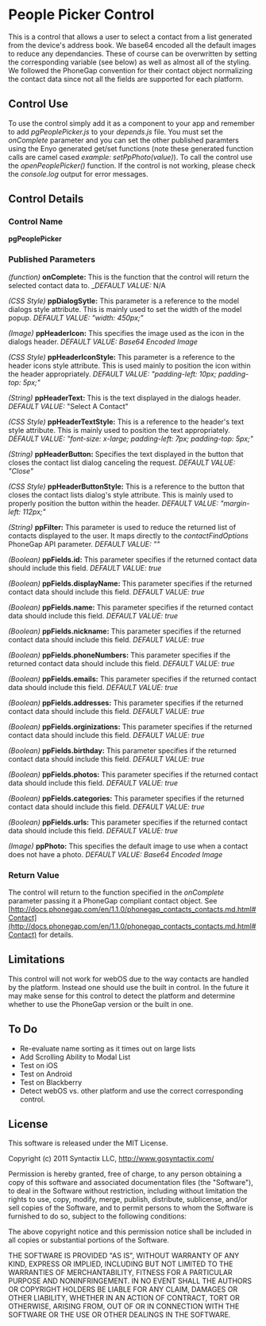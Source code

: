 People Picker Control
=====================

This is a control that allows a user to select a contact from a list generated from the device's address book.  We base64 encoded all the default images to reduce any dependancies.  These of course can be overwritten by setting the corresponding variable (see below) as well as almost all of the styling.  We followed the PhoneGap convention for their contact object normalizing the contact data since not all the fields are supported for each platform.

## Control Use

To use the control simply add it as a component to your app and remember to add _pgPeoplePicker.js_ to your _depends.js_ file.  You must set the _onComplete_ parameter and you can set the other published paramters using the Enyo generated get/set functions (note these generated function calls are camel cased _example: setPpPhoto(value)_).  To call the control use the _openPeoplePicker()_ function.  If the control is not working, please check the _console.log_ output for error messages.

## Control Details

### Control Name

**pgPeoplePicker**

### Published Parameters

_(function)_ **onComplete:** This is the function that the control will return the selected contact data to. _*DEFAULT VALUE:* N/A

_(CSS Style)_ **ppDialogSytle:** This parameter is a reference to the model dialogs style attribute. This is mainly used to set the width of the model popup. _*DEFAULT VALUE:* "width: 450px;"_

_(Image)_ **ppHeaderIcon:** This specifies the image used as the icon in the dialogs header. _*DEFAULT VALUE:* Base64 Encoded Image_

_(CSS Style)_ **ppHeaderIconStyle:** This parameter is a reference to the header icons style attribute. This is used mainly to position the icon within the header appropriately.  _*DEFAULT VALUE:* "padding-left: 10px; padding-top: 5px;"_

_(String)_ **ppHeaderText:** This is the text displayed in the dialogs header.  _*DEFAULT VALUE:*_ "Select A Contact"

_(CSS Style)_ **ppHeaderTextStyle:** This is a reference to the header's text style attribute. This is mainly used to position the text appropriately.  _*DEFAULT VALUE:* "font-size: x-large; padding-left: 7px; padding-top: 5px;"_

_(String)_ **ppHeaderButton:** Specifies the text displayed in the button that closes the contact list dialog canceling the request.  _*DEFAULT VALUE:* "Close"_

_(CSS Style)_ **ppHeaderButtonStyle:** This is a reference to the button that closes the contact lists dialog's style attribute.  This is mainly used to properly position the button within the header.  _*DEFAULT VALUE:* "margin-left: 112px;"_

_(String)_ **ppFilter:** This parameter is used to reduce the returned list of contacts displayed to the user.  It maps directly to the _contactFindOptions_ PhoneGap API parameter.  _*DEFAULT VALUE:* ""_

_(Boolean)_ **ppFields.id:** This parameter specifies if the returned contact data should include this field.  _*DEFAULT VALUE:* true_

_(Boolean)_ **ppFields.displayName:** This parameter specifies if the returned contact data should include this field.  _*DEFAULT VALUE:* true_

_(Boolean)_ **ppFields.name:** This parameter specifies if the returned contact data should include this field.  _*DEFAULT VALUE:* true_

_(Boolean)_ **ppFields.nickname:** This parameter specifies if the returned contact data should include this field.  _*DEFAULT VALUE:* true_

_(Boolean)_ **ppFields.phoneNumbers:** This parameter specifies if the returned contact data should include this field.  _*DEFAULT VALUE:* true_

_(Boolean)_ **ppFields.emails:** This parameter specifies if the returned contact data should include this field.  _*DEFAULT VALUE:* true_

_(Boolean)_ **ppFields.addresses:** This parameter specifies if the returned contact data should include this field.  _*DEFAULT VALUE:* true_

_(Boolean)_ **ppFields.orginizations:** This parameter specifies if the returned contact data should include this field.  _*DEFAULT VALUE:* true_

_(Boolean)_ **ppFields.birthday:** This parameter specifies if the returned contact data should include this field.  _*DEFAULT VALUE:* true_

_(Boolean)_ **ppFields.photos:** This parameter specifies if the returned contact data should include this field.  _*DEFAULT VALUE:* true_

_(Boolean)_ **ppFields.categories:** This parameter specifies if the returned contact data should include this field.  _*DEFAULT VALUE:* true_

_(Boolean)_ **ppFields.urls:** This parameter specifies if the returned contact data should include this field.  _*DEFAULT VALUE:* true_

_(Image)_ **ppPhoto:** This specifies the default image to use when a contact does not have a photo.  _*DEFAULT VALUE:* Base64 Encoded Image_

### Return Value

The control will return to the function specified in the _onComplete_ parameter passing it a PhoneGap compliant contact object. See [http://docs.phonegap.com/en/1.1.0/phonegap_contacts_contacts.md.html#Contact](http://docs.phonegap.com/en/1.1.0/phonegap_contacts_contacts.md.html#Contact) for details.

## Limitations

This control will not work for webOS due to the way contacts are handled by the platform.  Instead one should use the built in control. In the future it may make sense for this control to detect the platform and determine whether to use the PhoneGap version or the built in one.

## To Do
- Re-evaluate name sorting as it times out on large lists 
- Add Scrolling Ability to Modal List
- Test on iOS
- Test on Android
- Test on Blackberry
- Detect webOS vs. other platform and use the correct corresponding control.

## License

This software is released under the MIT License.

Copyright (c) 2011 Syntactix LLC, http://www.gosyntactix.com/

Permission is hereby granted, free of charge, to any person
obtaining a copy of this software and associated documentation
files (the "Software"), to deal in the Software without
restriction, including without limitation the rights to use,
copy, modify, merge, publish, distribute, sublicense, and/or sell
copies of the Software, and to permit persons to whom the
Software is furnished to do so, subject to the following
conditions:

The above copyright notice and this permission notice shall be
included in all copies or substantial portions of the Software.

THE SOFTWARE IS PROVIDED "AS IS", WITHOUT WARRANTY OF ANY KIND,
EXPRESS OR IMPLIED, INCLUDING BUT NOT LIMITED TO THE WARRANTIES
OF MERCHANTABILITY, FITNESS FOR A PARTICULAR PURPOSE AND
NONINFRINGEMENT. IN NO EVENT SHALL THE AUTHORS OR COPYRIGHT
HOLDERS BE LIABLE FOR ANY CLAIM, DAMAGES OR OTHER LIABILITY,
WHETHER IN AN ACTION OF CONTRACT, TORT OR OTHERWISE, ARISING
FROM, OUT OF OR IN CONNECTION WITH THE SOFTWARE OR THE USE OR
OTHER DEALINGS IN THE SOFTWARE.


